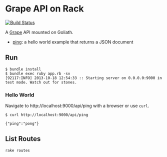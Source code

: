 Grape API on Rack
=================

[![Build Status](https://secure.travis-ci.org/dblock/grape-on-goliath.png)](http://travis-ci.org/dblock/grape-on-goliath)

A [Grape](http://github.com/intridea/grape) API mounted on Goliath.

* [ping](api/ping.rb): a hello world example that returns a JSON document

Run
---

```
$ bundle install
$ bundle exec ruby app.rb -sv
[92117:INFO] 2013-10-18 12:54:33 :: Starting server on 0.0.0.0:9000 in test mode. Watch out for stones.
```

### Hello World

Navigate to http://localhost:9000/api/ping with a browser or use `curl`.

```
$ curl http://localhost:9000/api/ping

{"ping":"pong"}
```

List Routes
-----------

```
rake routes
```

